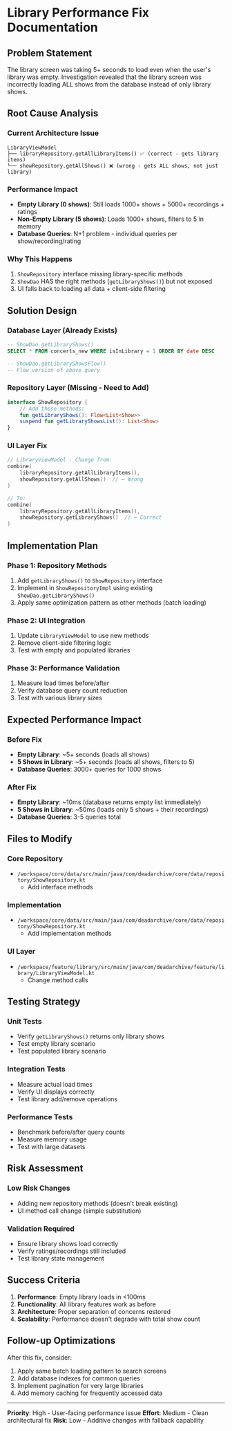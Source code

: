 # Library Performance Fix Documentation

## Problem Statement

The library screen was taking 5+ seconds to load even when the user's library was empty. Investigation revealed that the library screen was incorrectly loading ALL shows from the database instead of only library shows.

## Root Cause Analysis

### Current Architecture Issue
```
LibraryViewModel
├── libraryRepository.getAllLibraryItems() ✅ (correct - gets library items)
└── showRepository.getAllShows() ❌ (wrong - gets ALL shows, not just library)
```

### Performance Impact
- **Empty Library (0 shows)**: Still loads 1000+ shows + 5000+ recordings + ratings
- **Non-Empty Library (5 shows)**: Loads 1000+ shows, filters to 5 in memory
- **Database Queries**: N+1 problem - individual queries per show/recording/rating

### Why This Happens
1. `ShowRepository` interface missing library-specific methods
2. `ShowDao` HAS the right methods (`getLibraryShows()`) but not exposed
3. UI falls back to loading all data + client-side filtering

## Solution Design

### Database Layer (Already Exists)
```sql
-- ShowDao.getLibraryShows()
SELECT * FROM concerts_new WHERE isInLibrary = 1 ORDER BY date DESC

-- ShowDao.getLibraryShowsFlow()
-- Flow version of above query
```

### Repository Layer (Missing - Need to Add)
```kotlin
interface ShowRepository {
    // Add these methods:
    fun getLibraryShows(): Flow<List<Show>>
    suspend fun getLibraryShowsList(): List<Show>
}
```

### UI Layer Fix
```kotlin
// LibraryViewModel - Change from:
combine(
    libraryRepository.getAllLibraryItems(),
    showRepository.getAllShows()  // ← Wrong
)

// To:
combine(
    libraryRepository.getAllLibraryItems(),
    showRepository.getLibraryShows()  // ← Correct
)
```

## Implementation Plan

### Phase 1: Repository Methods
1. Add `getLibraryShows()` to `ShowRepository` interface
2. Implement in `ShowRepositoryImpl` using existing `ShowDao.getLibraryShows()`
3. Apply same optimization pattern as other methods (batch loading)

### Phase 2: UI Integration
1. Update `LibraryViewModel` to use new methods
2. Remove client-side filtering logic
3. Test with empty and populated libraries

### Phase 3: Performance Validation
1. Measure load times before/after
2. Verify database query count reduction
3. Test with various library sizes

## Expected Performance Impact

### Before Fix
- **Empty Library**: ~5+ seconds (loads all shows)
- **5 Shows in Library**: ~5+ seconds (loads all shows, filters to 5)
- **Database Queries**: 3000+ queries for 1000 shows

### After Fix
- **Empty Library**: ~10ms (database returns empty list immediately)
- **5 Shows in Library**: ~50ms (loads only 5 shows + their recordings)
- **Database Queries**: 3-5 queries total

## Files to Modify

### Core Repository
- `/workspace/core/data/src/main/java/com/deadarchive/core/data/repository/ShowRepository.kt`
  - Add interface methods

### Implementation
- `/workspace/core/data/src/main/java/com/deadarchive/core/data/repository/ShowRepository.kt`
  - Add implementation methods

### UI Layer
- `/workspace/feature/library/src/main/java/com/deadarchive/feature/library/LibraryViewModel.kt`
  - Change method calls

## Testing Strategy

### Unit Tests
- Verify `getLibraryShows()` returns only library shows
- Test empty library scenario
- Test populated library scenario

### Integration Tests
- Measure actual load times
- Verify UI displays correctly
- Test library add/remove operations

### Performance Tests
- Benchmark before/after query counts
- Measure memory usage
- Test with large datasets

## Risk Assessment

### Low Risk Changes
- Adding new repository methods (doesn't break existing)
- UI method call change (simple substitution)

### Validation Required
- Ensure library shows load correctly
- Verify ratings/recordings still included
- Test library state management

## Success Criteria

1. **Performance**: Empty library loads in <100ms
2. **Functionality**: All library features work as before
3. **Architecture**: Proper separation of concerns restored
4. **Scalability**: Performance doesn't degrade with total show count

## Follow-up Optimizations

After this fix, consider:
1. Apply same batch loading pattern to search screens
2. Add database indexes for common queries
3. Implement pagination for very large libraries
4. Add memory caching for frequently accessed data

---

**Priority**: High - User-facing performance issue
**Effort**: Medium - Clean architectural fix
**Risk**: Low - Additive changes with fallback capability